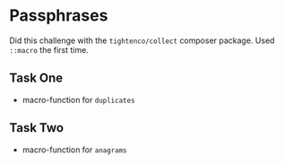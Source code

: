 # Passphrases

Did this challenge with the `tightenco/collect` composer package. Used `::macro` the first time.

## Task One

+ macro-function for `duplicates`

## Task Two

+ macro-function for `anagrams`